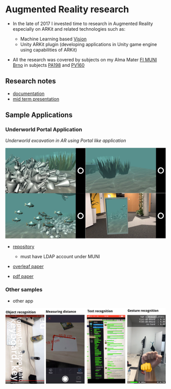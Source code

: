 # Augmented Reality research

+  In the late of 2017 I invested time to research in Augmented Reality especially on ARKit and related technologies such as:

    +  Machine Learning based [Vision](https://developer.apple.com/documentation/vision)
    +  Unity ARKit plugin (developing applications in Unity game engine using capabilities of ARKit)


+  All the research was covered by subjects on my Alma Mater [FI MUNI Brno](https://www.fi.muni.cz/) in subjects [PA198](https://is.muni.cz/auth/predmet/fi/podzim2017/PA198) and [PV160](https://is.muni.cz/auth/predmet/fi/podzim2017/PV160)

## Research notes

-  [documentation](./research.md)
-  [mid term presentation](./assets/arkit_presentation.pdf)


## Sample Applications

### Underworld Portal Application
_Underworld excavation in AR using Portal like application_

![Underworld excavation in AR using Portal like application](./assets/underworld.png "Underworld excavation in AR using Portal like application")

-  [repository](https://gitlab.fi.muni.cz/xsindel1/underwater-excavation)
    -  must have LDAP account under MUNI

-  [overleaf paper](https://www.overleaf.com/read/mbwqmphcgnjp)
-  [pdf paper](./assets/exploration-underwater-scene.pdf)


### Other samples

- other app

![Samples of Applicaftions](./assets/apps_samples.png "Samples of Applicaftions")

